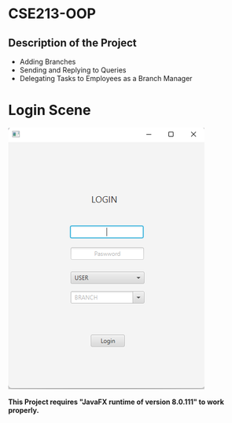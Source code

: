 # CSE213-OOP
## Description of the Project
+ Adding Branches
+ Sending and Replying to Queries
+ Delegating Tasks to Employees as a Branch Manager


# Login Scene
![alt text](https://github.com/ishraqfatin/CSE213-OOP/blob/main/ProjectScreenshots/LoginScene.png)

























**This Project requires "JavaFX runtime of version 8.0.111" to work properly.**
